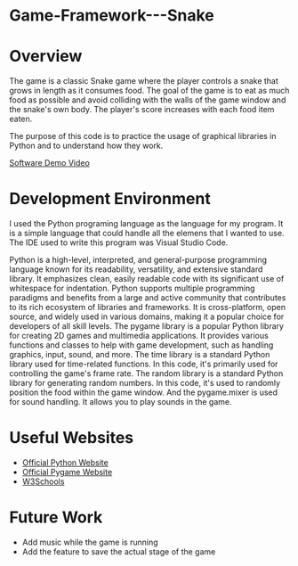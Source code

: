 # Game-Framework---Snake

# Overview

The game is a classic Snake game where the player controls a snake that grows in length as it consumes food. The goal of the game is to eat as much food as possible and avoid colliding with the walls of the game window and the snake's own body. The player's score increases with each food item eaten.

The purpose of this code is to practice the usage of graphical libraries in Python and to understand how they work.

[Software Demo Video](https://youtu.be/NzVHRBxtKlM)

# Development Environment

I used the Python programing language as the language for my program. It is a simple language that could handle all the elemens that I wanted to use. The IDE used to write this program was Visual Studio Code.

Python is a high-level, interpreted, and general-purpose programming language known for its readability, versatility, and extensive standard library. It emphasizes clean, easily readable code with its significant use of whitespace for indentation. Python supports multiple programming paradigms and benefits from a large and active community that contributes to its rich ecosystem of libraries and frameworks. It is cross-platform, open source, and widely used in various domains, making it a popular choice for developers of all skill levels.
The pygame library is a popular Python library for creating 2D games and multimedia applications. It provides various functions and classes to help with game development, such as handling graphics, input, sound, and more. The time library is a standard Python library used for time-related functions. In this code, it's primarily used for controlling the game's frame rate. The random library is a standard Python library for generating random numbers. In this code, it's used to randomly position the food within the game window. And the pygame.mixer is used for sound handling. It allows you to play sounds in the game.

# Useful Websites

* [Official Python Website](https://www.python.org/)
* [Official Pygame Website](https://www.pygame.org/docs/)
* [W3Schools](https://www.w3schools.com/python/default.asp)

# Future Work

* Add music while the game is running
* Add the feature to save the actual stage of the game
